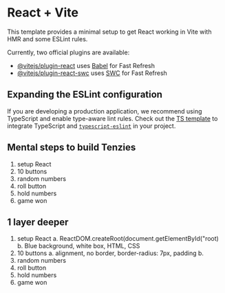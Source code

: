 # React + Vite

This template provides a minimal setup to get React working in Vite with HMR and some ESLint rules.

Currently, two official plugins are available:

- [@vitejs/plugin-react](https://github.com/vitejs/vite-plugin-react/blob/main/packages/plugin-react/README.md) uses [Babel](https://babeljs.io/) for Fast Refresh
- [@vitejs/plugin-react-swc](https://github.com/vitejs/vite-plugin-react-swc) uses [SWC](https://swc.rs/) for Fast Refresh

## Expanding the ESLint configuration

If you are developing a production application, we recommend using TypeScript and enable type-aware lint rules. Check out the [TS template](https://github.com/vitejs/vite/tree/main/packages/create-vite/template-react-ts) to integrate TypeScript and [`typescript-eslint`](https://typescript-eslint.io) in your project.

## Mental steps to build Tenzies

1. setup React
2. 10 buttons
3. random numbers
4. roll button
5. hold numbers
6. game won

## 1 layer deeper

1. setup React
  a. ReactDOM.createRoot(document.getElementById("root)
  b. Blue background, white box, HTML, CSS
3. 10 buttons
  a. alignment, no border, border-radius: 7px, padding
  b. 
5. random numbers
6. roll button
7. hold numbers
8. game won
